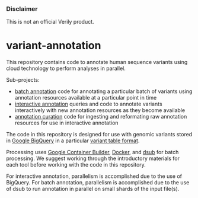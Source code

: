 ### Disclaimer

This is not an official Verily product.

variant-annotation
==================

This repository contains code to annotate human sequence variants using
cloud technology to perform analyses in parallel.

Sub-projects:

* [batch annotation](./batch) code for annotating a particular batch of variants
  using annotation resources available at a particular point in time
* [interactive annotation](./interactive) queries and code to annotate variants
  interactively with new annotation resources as they become available
* [annotation curation](./curation) code for ingesting and reformating raw
  annotation resources for use in interactive annotation

The code in this repository is designed for use with genomic variants stored
in [Google BigQuery](https://cloud.google.com/bigquery/) in a
particular
[variant table format](https://cloud.google.com/genomics/v1/bigquery-variants-schema).

Processing
uses
[Google Container Builder](https://cloud.google.com/container-builder/),
[Docker](https://www.docker.com/),
and [dsub](https://cloud.google.com/genomics/v1alpha2/dsub) for batch
processing. We suggest working through the introductory materials for each tool
before working with the code in this repository.

For interactive annotation, parallelism is accomplished due to the use of
BigQuery.  For batch annotation, parallelism is accomplished due to the use of
dsub to run annotation in parallel on small shards of the input file(s).
